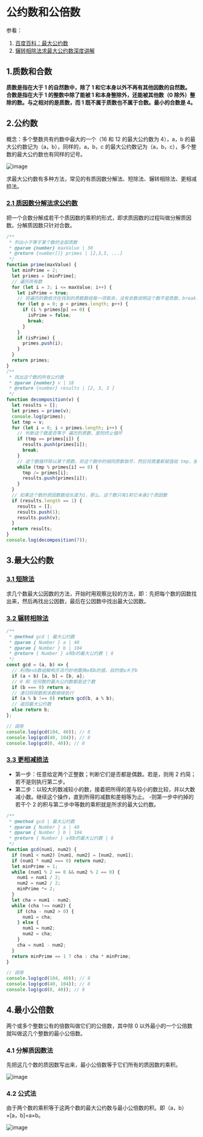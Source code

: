 # 公约数和公倍数

参看：

1. [百度百科：最大公约数](https://baike.baidu.com/item/%E6%9C%80%E5%A4%A7%E5%85%AC%E7%BA%A6%E6%95%B0/869308?fr=aladdin)
2. [辗转相除法求最大公约数深度讲解](https://www.bilibili.com/video/BV1GE411n7vf)

## 1.质数和合数

**质数是指在大于 1 的自然数中，除了 1 和它本身以外不再有其他因数的自然数。**
**合数是指在大于 1 的整数中除了能被 1 和本身整除外，还能被其他数（0 除外）整除的数。与之相对的是质数，而 1 既不属于质数也不属于合数。最小的合数是 4。**

## 2.公约数

概念：多个整数共有约数中最大的一个（16 和 12 的最大公约数为 4），a，b 的最大公约数记为（a，b），同样的，a，b，c 的最大公约数记为（a，b，c），多个整数的最大公约数也有同样的记号。

![image](assets/image-20200907141732460.png)

求最大公约数有多种方法，常见的有质因数分解法、短除法、辗转相除法、更相减损法。

### [2.1 质因数分解法求公约数](https://baike.baidu.com/item/%E5%88%86%E8%A7%A3%E8%B4%A8%E5%9B%A0%E6%95%B0/2253749?fromtitle=%E8%B4%A8%E5%9B%A0%E6%95%B0%E5%88%86%E8%A7%A3&fromid=10305400)

把一个合数分解成若干个质因数的乘积的形式，即求质因数的过程叫做分解质因数。分解质因数只针对合数。

```js
/**
 * 列出小于等于某个数的全部质数
 * @param {number} maxValue | 30
 * @return {number[]} primes | [2,3,5, ...]
 */
function prime(maxValue) {
  let minPrime = 2;
  let primes = [minPrime];
  // 遍历所有数
  for (let i = 3; i <= maxValue; i++) {
    let isPrime = true;
    // 将遍历的数依次在找到的质数数组每一项取余，没有余数说明这个数不是质数，break本次循环，然后判断下一个数
    for (let p = 0; p < primes.length; p++) {
      if (i % primes[p] == 0) {
        isPrime = false;
        break;
      }
    }
    if (isPrime) {
      primes.push(i);
    }
  }
  return primes;
}
/**
 * 找出这个数的所有公约数
 * @param {number} v | 18
 * @return {number} results | [2, 3, 3 ]
 */
function decomposition(v) {
  let results = [];
  let primes = prime(v);
  console.log(primes);
  let tmp = v;
  for (let i = 0; i < primes.length; i++) {
    // 判断这个数是否等于 遍历的质数，是则终止循环
    if (tmp == primes[i]) {
      results.push(primes[i]);
      break;
    }
    // 这个数循环除以某个质数，将这个数中的相同质数取尽，然后将商重新赋值给 tmp，接着遍历下一个质数
    while (tmp % primes[i] == 0) {
      tmp /= primes[i];
      results.push(primes[i]);
    }
  }
  // 如果这个数的质因数数组长度为1，那么，这个数只有1和它本身2个质因数
  if (results.length == 1) {
    results = [];
    results.push(1);
    results.push(v);
  }
  return results;
}
console.log(decomposition(7));
```

## 3.最大公约数

### [3.1 短除法](https://baike.baidu.com/item/%E7%9F%AD%E9%99%A4%E6%B3%95)

求几个数最大公因数的方法，开始时用观察比较的方法，即：先把每个数的因数找出来，然后再找出公因数，最后在公因数中找出最大公因数。

### [3.2 辗转相除法](https://www.bilibili.com/video/BV1GE411n7vf?p=1)

```js
/**
 * @method gcd | 最大公约数
 * @param { Number } a | 40
 * @param { Number } b | 104
 * @return { Number } a和b的最大公约数 | 8
 */
const gcd = (a, b) => {
  // 利用es6数组解构方法巧妙地置换a和b的值，目的使a大于b
  if (a < b) [a, b] = [b, a];
  // 0 和 任何数的最大公约数都是这个数
  if (b === 0) return a;
  // 递归将除数和余数继续执行
  if (a % b !== 0) return gcd(b, a % b);
  // 返回最大公约数
  else return b;
};

// 调用
console.log(gcd(104, 40)); // 8
console.log(gcd(40, 104)); // 8
console.log(gcd(0, 40)); // 8
```

### [3.3 更相减损法](https://baike.baidu.com/item/%E6%9B%B4%E7%9B%B8%E5%87%8F%E6%8D%9F%E6%9C%AF/449183?fromtitle=%E6%9B%B4%E7%9B%B8%E5%87%8F%E6%8D%9F%E6%B3%95&fromid=10277459&fr=aladdin)

- 第一步：任意给定两个正整数；判断它们是否都是偶数。若是，则用 2 约简；若不是则执行第二步。
- 第二步：以较大的数减较小的数，接着把所得的差与较小的数比较，并以大数减小数。继续这个操作，直到所得的减数和差相等为止。 -则第一步中约掉的若干个 2 的积与第二步中等数的乘积就是所求的最大公约数。

```js
/**
 * @method gcd | 最大公约数
 * @param { Number } a | 40
 * @param { Number } b | 104
 * @return { Number } a和b的最大公约数 | 8
 */
function gcd(num1, num2) {
  if (num1 < num2) [num1, num2] = [num2, num1];
  if (num1 * num2 === 0) return num2;
  let minPrime = 1;
  while (num1 % 2 == 0 && num2 % 2 == 0) {
    num1 = num1 / 2;
    num2 = num2 / 2;
    minPrime *= 2;
  }
  let cha = num1 - num2;
  while (cha !== num2) {
    if (cha - num2 > 0) {
      num1 = cha;
    } else {
      num1 = num2;
      num2 = cha;
    }
    cha = num1 - num2;
  }
  return minPrime == 1 ? cha : cha * minPrime;
}

// 调用
console.log(gcd(104, 40)); // 8
console.log(gcd(40, 104)); // 8
console.log(gcd(0, 40)); // 8
```

## 4.最小公倍数

两个或多个整数公有的倍数叫做它们的公倍数，其中除 0 以外最小的一个公倍数就叫做这几个整数的最小公倍数。

### 4.1 分解质因数法

先把这几个数的质因数写出来，最小公倍数等于它们所有的质因数的乘积。

![image](assets/image-20200907141903090.png)

### 4.2 公式法

由于两个数的乘积等于这两个数的最大公约数与最小公倍数的积。即（a，b）×[a，b]=a×b。

![image](assets/image-20200907141948025.png)
